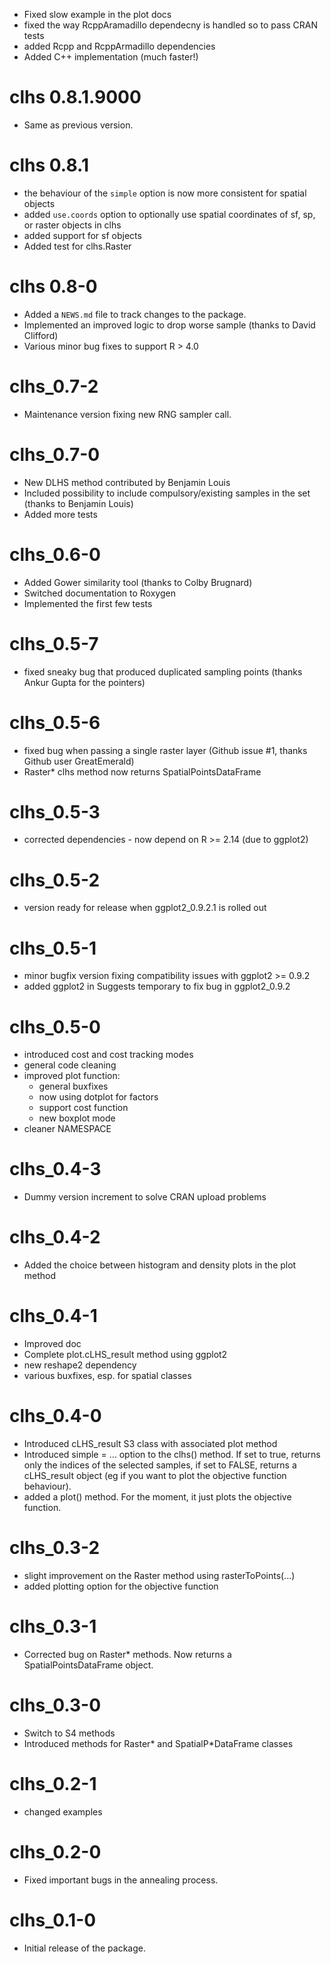 <!-- NEWS.md is maintained by https://cynkra.github.io/fledge, do not edit -->

- Fixed slow example in the plot docs
- fixed the way RcppAramadillo dependecny is handled so to pass CRAN tests
- added Rcpp and RcppArmadillo dependencies
- Added C++ implementation (much faster!)


# clhs 0.8.1.9000

- Same as previous version.


# clhs 0.8.1

- the behaviour of the `simple` option is now more consistent for spatial objects
- added `use.coords` option to optionally use spatial coordinates of sf, sp, or raster objects in clhs
- added support for sf objects
- Added test for clhs.Raster

# clhs 0.8-0

- Added a `NEWS.md` file to track changes to the package.
- Implemented an improved logic to drop worse sample (thanks to David Clifford)
- Various minor bug fixes to support R > 4.0

# clhs_0.7-2 
- Maintenance version fixing new RNG sampler call.

# clhs_0.7-0 
- New DLHS method contributed by Benjamin Louis
- Included possibility to include compulsory/existing samples in the set (thanks to Benjamin Louis)
- Added more tests

# clhs_0.6-0
- Added Gower similarity tool (thanks to Colby Brugnard)
- Switched documentation to Roxygen
- Implemented the first few tests

# clhs_0.5-7
- fixed sneaky bug that produced duplicated sampling points (thanks Ankur Gupta for the pointers)

# clhs_0.5-6
- fixed bug when passing a single raster layer (Github issue #1, thanks Github user GreatEmerald)
- Raster* clhs method now returns SpatialPointsDataFrame

# clhs_0.5-3
- corrected dependencies - now depend on R >= 2.14 (due to ggplot2)

# clhs_0.5-2
- version ready for release when ggplot2_0.9.2.1 is rolled out

# clhs_0.5-1
- minor bugfix version fixing compatibility issues with ggplot2 >= 0.9.2
- added ggplot2 in Suggests temporary to fix bug in ggplot2_0.9.2

# clhs_0.5-0 
- introduced cost and cost tracking modes
- general code cleaning
- improved plot function:
  - general buxfixes
  - now using dotplot for factors
  - support cost function
  - new boxplot mode
- cleaner NAMESPACE

# clhs_0.4-3
- Dummy version increment to solve CRAN upload problems

# clhs_0.4-2
- Added the choice between histogram and density plots in
the plot method

# clhs_0.4-1 
- Improved doc
- Complete plot.cLHS_result method using ggplot2
- new reshape2 dependency
- various buxfixes, esp. for spatial classes

# clhs_0.4-0
- Introduced cLHS_result S3 class with associated plot method
- Introduced simple = ... option to the clhs() method. If set to true, returns only the indices of the selected samples, if set to FALSE, returns a cLHS_result object (eg if you want to plot the objective function behaviour).
- added a plot() method. For the moment, it just plots the objective function.

# clhs_0.3-2
- slight improvement on the Raster method using rasterToPoints(...)
- added plotting option for the objective function

# clhs_0.3-1
- Corrected bug on Raster* methods. Now returns a SpatialPointsDataFrame object.

# clhs_0.3-0
- Switch to S4 methods
- Introduced methods for Raster* and SpatialP*DataFrame classes

# clhs_0.2-1
- changed examples

# clhs_0.2-0
- Fixed important bugs in the annealing process.

# clhs_0.1-0
- Initial release of the package.
